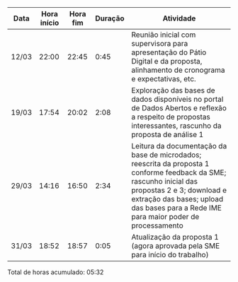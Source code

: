 | Data  | Hora início | Hora fim | Duração | Atividade |
| ----- | ----------- | -------- | ------- | --------- |
| 12/03 | 22:00       | 22:45    | 0:45    | Reunião inicial com supervisora para apresentação do Pátio Digital e da proposta, alinhamento de cronograma e expectativas, etc. |
| 19/03 | 17:54       | 20:02    | 2:08    | Exploração das bases de dados disponíveis no portal de Dados Abertos e reflexão a respeito de propostas interessantes, rascunho da proposta de análise 1 |
| 29/03 | 14:16       | 16:50    | 2:34    | Leitura da documentação da base de microdados; reescrita da proposta 1 conforme feedback da SME; rascunho inicial das propostas 2 e 3; download e extração das bases; upload das bases para a Rede IME para maior poder de processamento |
| 31/03 | 18:52       | 18:57    | 0:05    | Atualização da proposta 1 (agora aprovada pela SME para início do trabalho) |

Total de horas acumulado: 05:32
